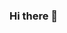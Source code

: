 ### Hi there 👋

<!--
**IsmaelPeccin/IsmaelPeccin** is a ✨ _special_ ✨ repository because its `README.md` (this file) appears on your GitHub profile.

## Olá, me chamo Ismael! 
### Bem vindo(a) ao meu perfil GitHub 👋

- 🤓 Atualmente sou estudante de Desnvolvimento de Software na Trybe.
- 🌱 Atualmente estou aprendendo Node.js
- 💬Me pergunte sobre Futebol
- 😄 Pronomes: Ele / Dele 
- 📫 Como entrar em contato comigo:
- ismaelpeccin@gmail.com

### Ferramentas e Tecnologias

<link rel="stylesheet" href="https://cdn.jsdelivr.net/gh/devicons/devicon@v2.14.0/devicon.min.css">
<link rel="stylesheet" href="https://cdn.jsdelivr.net/gh/devicons/devicon@v2.14.0/devicon.min.css">
<link rel="stylesheet" href="https://cdn.jsdelivr.net/gh/devicons/devicon@v2.14.0/devicon.min.css">
<link rel="stylesheet" href="https://cdn.jsdelivr.net/gh/devicons/devicon@v2.14.0/devicon.min.css">
<link rel="stylesheet" href="https://cdn.jsdelivr.net/gh/devicons/devicon@v2.14.0/devicon.min.css">
<link rel="stylesheet" href="https://cdn.jsdelivr.net/gh/devicons/devicon@v2.14.0/devicon.min.css">
-->

